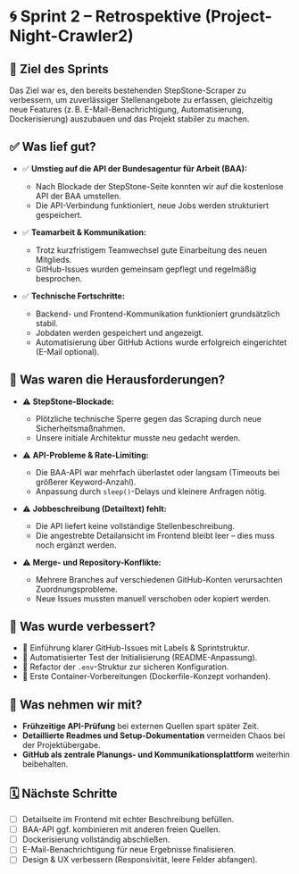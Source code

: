 # 🌀 Sprint 2 – Retrospektive (Project-Night-Crawler2)

## 🏁 Ziel des Sprints
Das Ziel war es, den bereits bestehenden StepStone-Scraper zu verbessern, um zuverlässiger Stellenangebote zu erfassen, gleichzeitig neue Features (z. B. E-Mail-Benachrichtigung, Automatisierung, Dockerisierung) auszubauen und das Projekt stabiler zu machen.

## ✅ Was lief gut?

- ✅ **Umstieg auf die API der Bundesagentur für Arbeit (BAA):**
  - Nach Blockade der StepStone-Seite konnten wir auf die kostenlose API der BAA umstellen.
  - Die API-Verbindung funktioniert, neue Jobs werden strukturiert gespeichert.

- ✅ **Teamarbeit & Kommunikation:**
  - Trotz kurzfristigem Teamwechsel gute Einarbeitung des neuen Mitglieds.
  - GitHub-Issues wurden gemeinsam gepflegt und regelmäßig besprochen.

- ✅ **Technische Fortschritte:**
  - Backend- und Frontend-Kommunikation funktioniert grundsätzlich stabil.
  - Jobdaten werden gespeichert und angezeigt.
  - Automatisierung über GitHub Actions wurde erfolgreich eingerichtet (E-Mail optional).

## 🧱 Was waren die Herausforderungen?

- ⚠️ **StepStone-Blockade:**
  - Plötzliche technische Sperre gegen das Scraping durch neue Sicherheitsmaßnahmen.
  - Unsere initiale Architektur musste neu gedacht werden.

- ⚠️ **API-Probleme & Rate-Limiting:**
  - Die BAA-API war mehrfach überlastet oder langsam (Timeouts bei größerer Keyword-Anzahl).
  - Anpassung durch `sleep()`-Delays und kleinere Anfragen nötig.

- ⚠️ **Jobbeschreibung (Detailtext) fehlt:**
  - Die API liefert keine vollständige Stellenbeschreibung.
  - Die angestrebte Detailansicht im Frontend bleibt leer – dies muss noch ergänzt werden.

- ⚠️ **Merge- und Repository-Konflikte:**
  - Mehrere Branches auf verschiedenen GitHub-Konten verursachten Zuordnungsprobleme.
  - Neue Issues mussten manuell verschoben oder kopiert werden.

## 🔧 Was wurde verbessert?

- 🔄 Einführung klarer GitHub-Issues mit Labels & Sprintstruktur.
- 🧪 Automatisierter Test der Initialisierung (README-Anpassung).
- 🧰 Refactor der `.env`-Struktur zur sicheren Konfiguration.
- 🚀 Erste Container-Vorbereitungen (Dockerfile-Konzept vorhanden).

## 📌 Was nehmen wir mit?

- **Frühzeitige API-Prüfung** bei externen Quellen spart später Zeit.
- **Detaillierte Readmes und Setup-Dokumentation** vermeiden Chaos bei der Projektübergabe.
- **GitHub als zentrale Planungs- und Kommunikationsplattform** weiterhin beibehalten.

## 🗓️ Nächste Schritte

- [ ] Detailseite im Frontend mit echter Beschreibung befüllen.
- [ ] BAA-API ggf. kombinieren mit anderen freien Quellen.
- [ ] Dockerisierung vollständig abschließen.
- [ ] E-Mail-Benachrichtigung für neue Ergebnisse finalisieren.
- [ ] Design & UX verbessern (Responsivität, leere Felder abfangen).
